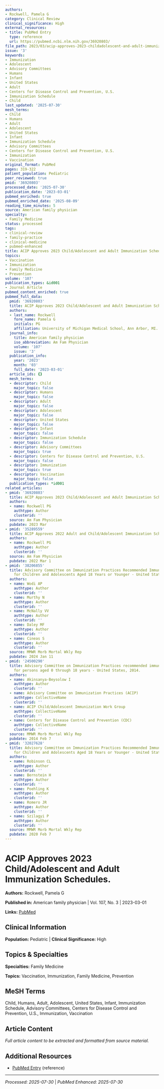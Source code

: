 ```yaml
---
authors:
- Rockwell, Pamela G
category: Clinical Review
clinical_significance: High
external_resources:
- title: PubMed Entry
  type: reference
  url: https://pubmed.ncbi.nlm.nih.gov/36920803/
file_path: 2023/03/acip-approves-2023-childadolescent-and-adult-immunization-sc.md
issue: '3'
keywords:
- Immunization
- Adolescent
- Advisory Committees
- Humans
- Infant
- United States
- Adult
- Centers for Disease Control and Prevention, U.S.
- Immunization Schedule
- Child
last_updated: '2025-07-30'
mesh_terms:
- Child
- Humans
- Adult
- Adolescent
- United States
- Infant
- Immunization Schedule
- Advisory Committees
- Centers for Disease Control and Prevention, U.S.
- Immunization
- Vaccination
original_format: PubMed
pages: 319-322
patient_population: Pediatric
peer_reviewed: true
pmid: '36920803'
processed_date: '2025-07-30'
publication_date: '2023-03-01'
pubmed_enriched: true
pubmed_enriched_date: '2025-08-09'
reading_time_minutes: 5
source: American family physician
specialty:
- Family Medicine
status: processed
tags:
- clinical-review
- family-practice
- clinical-medicine
- pubmed-enhanced
title: ACIP Approves 2023 Child/Adolescent and Adult Immunization Schedules.
topics:
- Vaccination
- Immunization
- Family Medicine
- Prevention
volume: '107'
publication_types: &id001
- Journal Article
pubmed_content_enriched: true
pubmed_full_data:
  pmid: '36920803'
  title: ACIP Approves 2023 Child/Adolescent and Adult Immunization Schedules.
  authors:
  - last_name: Rockwell
    fore_name: Pamela G
    initials: PG
    affiliation: University of Michigan Medical School, Ann Arbor, MI.
  journal_info:
    title: American family physician
    iso_abbreviation: Am Fam Physician
    volume: '107'
    issue: '3'
  publication_info:
    year: '2023'
    month: '03'
    full_date: '2023-03-01'
  article_ids: {}
  mesh_terms:
  - descriptor: Child
    major_topic: false
  - descriptor: Humans
    major_topic: false
  - descriptor: Adult
    major_topic: false
  - descriptor: Adolescent
    major_topic: false
  - descriptor: United States
    major_topic: false
  - descriptor: Infant
    major_topic: false
  - descriptor: Immunization Schedule
    major_topic: false
  - descriptor: Advisory Committees
    major_topic: true
  - descriptor: Centers for Disease Control and Prevention, U.S.
    major_topic: false
  - descriptor: Immunization
    major_topic: true
  - descriptor: Vaccination
    major_topic: false
  publication_types: *id001
related_articles:
- pmid: '36920803'
  title: ACIP Approves 2023 Child/Adolescent and Adult Immunization Schedules.
  authors:
  - name: Rockwell PG
    authtype: Author
    clusterid: ''
  source: Am Fam Physician
  pubdate: 2023 Mar
- pmid: '35289559'
  title: ACIP Approves 2022 Adult and Child/Adolescent Immunization Schedules.
  authors:
  - name: Rockwell PG
    authtype: Author
    clusterid: ''
  source: Am Fam Physician
  pubdate: 2022 Mar 1
- pmid: '38206855'
  title: Advisory Committee on Immunization Practices Recommended Immunization Schedule
    for Children and Adolescents Aged 18 Years or Younger - United States, 2024.
  authors:
  - name: Wodi AP
    authtype: Author
    clusterid: ''
  - name: Murthy N
    authtype: Author
    clusterid: ''
  - name: McNally VV
    authtype: Author
    clusterid: ''
  - name: Daley MF
    authtype: Author
    clusterid: ''
  - name: Cineas S
    authtype: Author
    clusterid: ''
  source: MMWR Morb Mortal Wkly Rep
  pubdate: 2024 Jan 11
- pmid: '24500290'
  title: Advisory Committee on Immunization Practices recommended immunization schedules
    for persons aged 0 through 18 years - United States, 2014.
  authors:
  - name: Akinsanya-Beysolow I
    authtype: Author
    clusterid: ''
  - name: Advisory Committee on Immunization Practices (ACIP)
    authtype: CollectiveName
    clusterid: ''
  - name: ACIP Child/Adolescent Immunization Work Group
    authtype: CollectiveName
    clusterid: ''
  - name: Centers for Disease Control and Prevention (CDC)
    authtype: CollectiveName
    clusterid: ''
  source: MMWR Morb Mortal Wkly Rep
  pubdate: 2014 Feb 7
- pmid: '32027628'
  title: Advisory Committee on Immunization Practices Recommended Immunization Schedule
    for Children and Adolescents Aged 18 Years or Younger - United States, 2020.
  authors:
  - name: Robinson CL
    authtype: Author
    clusterid: ''
  - name: Bernstein H
    authtype: Author
    clusterid: ''
  - name: Poehling K
    authtype: Author
    clusterid: ''
  - name: Romero JR
    authtype: Author
    clusterid: ''
  - name: Szilagyi P
    authtype: Author
    clusterid: ''
  source: MMWR Morb Mortal Wkly Rep
  pubdate: 2020 Feb 7
---
```


# ACIP Approves 2023 Child/Adolescent and Adult Immunization Schedules.

**Authors:** Rockwell, Pamela G

**Published in:** American family physician | Vol. 107, No. 3 | 2023-03-01

**Links:** [PubMed](https://pubmed.ncbi.nlm.nih.gov/36920803/)

## Clinical Information

**Population:** Pediatric | **Clinical Significance:** High

## Topics & Specialties

**Specialties:** Family Medicine

**Topics:** Vaccination, Immunization, Family Medicine, Prevention

## MeSH Terms

Child, Humans, Adult, Adolescent, United States, Infant, Immunization Schedule, Advisory Committees, Centers for Disease Control and Prevention, U.S., Immunization, Vaccination

## Article Content

*Full article content to be extracted and formatted from source material.*

## Additional Resources

- [PubMed Entry](https://pubmed.ncbi.nlm.nih.gov/36920803/) (reference)

---

*Processed: 2025-07-30* | *PubMed Enhanced: 2025-07-30*
